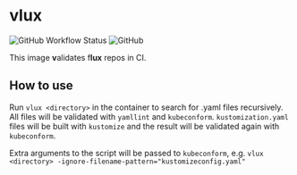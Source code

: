 # vlux

![GitHub Workflow Status](https://img.shields.io/github/workflow/actions/status/technowledgy/vlux/push.yaml?branch=main)
![GitHub](https://img.shields.io/github/license/technowledgy/vlux)

This image **v**alidates f**lux** repos in CI.

## How to use

Run `vlux <directory>` in the container to search for .yaml files recursively. All files will be validated with `yamllint` and `kubeconform`. `kustomization.yaml` files will be built with `kustomize` and the result will be validated again with `kubeconform`.

Extra arguments to the script will be passed to `kubeconform`, e.g. `vlux <directory> -ignore-filename-pattern="kustomizeconfig.yaml"`